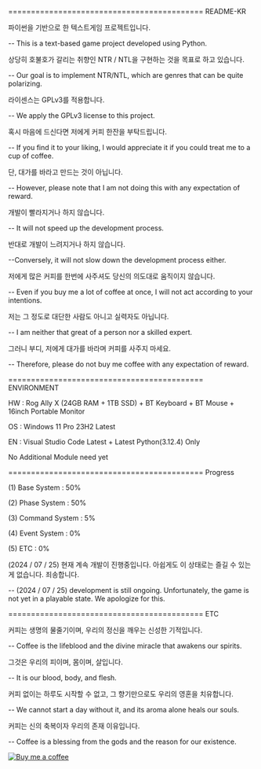 =========================================== README-KR

파이썬을 기반으로 한 텍스트게임 프로젝트입니다.

-- This is a text-based game project developed using Python.

상당히 호불호가 갈리는 취향인 NTR / NTL을 구현하는 것을 목표로 하고 있습니다.

-- Our goal is to implement NTR/NTL, which are genres that can be quite polarizing.

라이센스는 GPLv3를 적용합니다.

-- We apply the GPLv3 license to this project.

혹시 마음에 드신다면 저에게 커피 한잔을 부탁드립니다.

-- If you find it to your liking, I would appreciate it if you could treat me to a cup of coffee.

단, 대가를 바라고 만드는 것이 아닙니다.

-- However, please note that I am not doing this with any expectation of reward.

개발이 빨라지거나 하지 않습니다.

-- It will not speed up the development process.

반대로 개발이 느려지거나 하지 않습니다.

--Conversely, it will not slow down the development process either.

저에게 많은 커피를 한번에 사주셔도 당신의 의도대로 움직이지 않습니다.

-- Even if you buy me a lot of coffee at once, I will not act according to your intentions.

저는 그 정도로 대단한 사람도 아니고 실력자도 아닙니다.

-- I am neither that great of a person nor a skilled expert.

그러니 부디, 저에게 대가를 바라며 커피를 사주지 마세요.

-- Therefore, please do not buy me coffee with any expectation of reward.

=========================================== ENVIRONMENT

HW : Rog Ally X (24GB RAM + 1TB SSD) + BT Keyboard + BT Mouse + 16inch Portable Monitor

OS : Windows 11 Pro 23H2 Latest

EN : Visual Studio Code Latest + Latest Python(3.12.4) Only

No Additional Module need yet

=========================================== Progress

(1) Base System : 50%
    
(2) Phase System : 50%

(3) Command System : 5%

(4) Event System : 0%

(5) ETC : 0%

(2024 / 07 / 25) 현재 계속 개발이 진행중입니다. 아쉽게도 이 상태로는 즐길 수 있는게 없습니다. 죄송합니다.

-- (2024 / 07 / 25) development is still ongoing. Unfortunately, the game is not yet in a playable state. We apologize for this.

=========================================== ETC

커피는 생명의 물줄기이며, 우리의 정신을 깨우는 신성한 기적입니다.

-- Coffee is the lifeblood and the divine miracle that awakens our spirits.

그것은 우리의 피이며, 몸이며, 살입니다.

-- It is our blood, body, and flesh.

커피 없이는 하루도 시작할 수 없고, 그 향기만으로도 우리의 영혼을 치유합니다.

-- We cannot start a day without it, and its aroma alone heals our souls.

커피는 신의 축복이자 우리의 존재 이유입니다.

-- Coffee is a blessing from the gods and the reason for our existence.

[![Buy me a coffee](https://example.com/buy-me-a-coffee.png)](https://www.paypal.com/cgi-bin/webscr?cmd=_s-xclick&hosted_button_id=WFXTNDJ3LYB2U)

